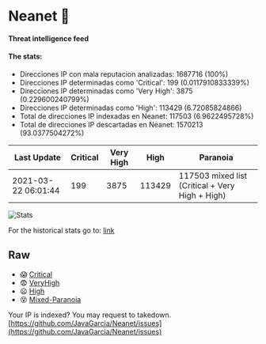 # Neanet :hocho:
#### Threat intelligence feed
#### The stats:

- Direcciones IP con mala reputacion analizadas: 1687716 (100%)
- Direcciones IP determinadas como 'Critical':  199 (0.0117910833339%)
- Direcciones IP determinadas como 'Very High':  3875 (0.229600240799%)
- Direcciones IP determinadas como 'High':  113429 (6.72085824866)
- Total de direcciones IP indexadas en Neanet:  117503 (6.9622495728%)
- Total de direcciones IP descartadas en Neanet:  1570213 (93.0377504272%)

| Last Update | Critical | Very High | High | Paranoia |
| --- | --- | --- | --- | --- |
| 2021-03-22 06:01:44 | 199 | 3875 | 113429 | 117503 mixed list (Critical + Very High + High)|

![Stats](https://docs.google.com/spreadsheets/d/e/2PACX-1vSnaNMIXVabIpDJjufMlzH7poXnshF3mgd8Is1g9ytUEzVsP5my4Trn8f-xkoLLQ38xpL3HtmUexLo6/pubchart?oid=501124687&format=image)

For the historical stats go to: [link](/stats.csv)
## Raw
- :scream: [Critical](https://raw.githubusercontent.com/JavaGarcia/Neanet/master/blacklists/neanet_critical.txt)
- :fearful: [VeryHigh](https://raw.githubusercontent.com/JavaGarcia/Neanet/master/blacklists/neanet_veryHigh.txtt)
- :frowning: [High](https://raw.githubusercontent.com/JavaGarcia/Neanet/master/blacklists/neanet_high.txt)
- :dizzy_face: [Mixed-Paranoia](https://raw.githubusercontent.com/JavaGarcia/Neanet/master/blacklists/neanet_all.txt)


Your IP is indexed? You may request to takedown. [https://github.com/JavaGarcia/Neanet/issues](https://github.com/JavaGarcia/Neanet/issues)


















































































































































































































































































































































































































































































































































































































































































































































































































































































































































































































































































































































































































































































































































































































































































































































































































































































































































































































































































































































































































































































































































































































































































































































































































































































































































































































































































































































































































































































































































































































































































































































































































































































































































































































































































































































































































































































































































































































































































































































































































































































































































































































































































































































































































































































































































































































































































































































































































































































































































































































































































































































































































































